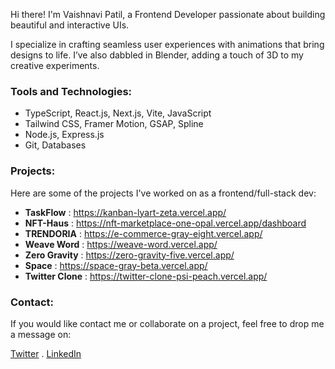 Hi there! I'm Vaishnavi Patil, a Frontend Developer passionate about building beautiful and interactive UIs.

I specialize in crafting seamless user experiences with animations that bring designs to life. I’ve also dabbled in Blender, adding a touch of 3D to my creative experiments.

### Tools and Technologies:
- TypeScript, React.js, Next.js, Vite, JavaScript 
- Tailwind CSS, Framer Motion, GSAP, Spline
- Node.js, Express.js
- Git, Databases

### Projects:
Here are some of the projects I've worked on as a frontend/full-stack dev:

- **TaskFlow** : https://kanban-lyart-zeta.vercel.app/
- **NFT-Haus** : https://nft-marketplace-one-opal.vercel.app/dashboard
- **TRENDORIA** : https://e-commerce-gray-eight.vercel.app/
- **Weave Word** : https://weave-word.vercel.app/
- **Zero Gravity** : https://zero-gravity-five.vercel.app/
- **Space** : https://space-gray-beta.vercel.app/
- **Twitter Clone** : https://twitter-clone-psi-peach.vercel.app/

### Contact:
If you would like contact me or collaborate on a project, feel free to drop me a message on:

 [Twitter](https://x.com/vai_shhh27) . [LinkedIn](https://www.linkedin.com/in/vaishnavi-patil27/)


